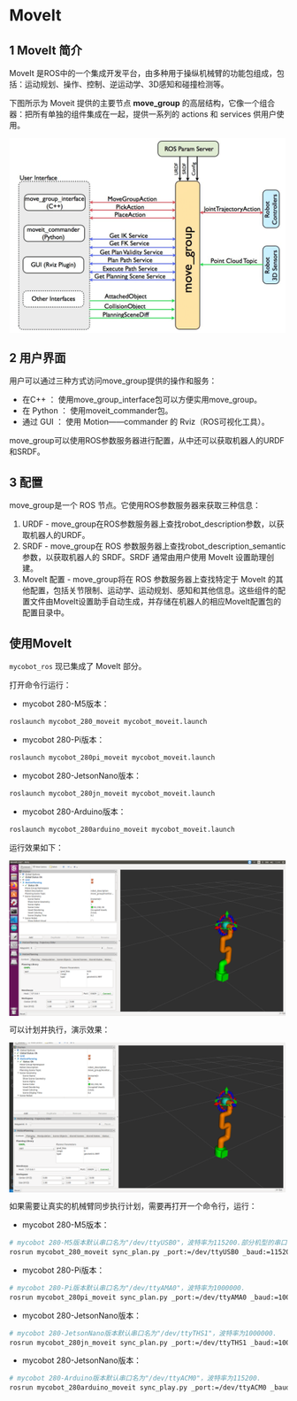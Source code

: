 # MoveIt

## 1 MoveIt 简介

MoveIt 是ROS中的一个集成开发平台，由多种用于操纵机械臂的功能包组成，包括：运动规划、操作、控制、逆运动学、3D感知和碰撞检测等。

下图所示为 Moveit 提供的主要节点 **move_group** 的高层结构，它像一个组合器：把所有单独的组件集成在一起，提供一系列的 actions 和 services 供用户使用。

<img src =../../../../../resource\3-FunctionsAndApplications\6.developmentGuide\ROS\12.1-ROS1\12.1.5-Moveit/moveit-1.png
width ="500"  align = "center">

## 2 用户界面
用户可以通过三种方式访问move_group提供的操作和服务：

* 在C++ ： 使用move_group_interface包可以方便实用move_group。
* 在 Python ： 使用moveit_commander包。
* 通过 GUI ： 使用 Motion——commander 的 Rviz（ROS可视化工具）。

move_group可以使用ROS参数服务器进行配置，从中还可以获取机器人的URDF和SRDF。
## 3 配置
move_group是一个 ROS 节点。它使用ROS参数服务器来获取三种信息：

1. URDF - move_group在ROS参数服务器上查找robot_description参数，以获取机器人的URDF。
2. SRDF - move_group在 ROS 参数服务器上查找robot_description_semantic参数，以获取机器人的 SRDF。SRDF 通常由用户使用 MoveIt 设置助理创建。
3. MoveIt 配置 - move_group将在 ROS 参数服务器上查找特定于 MoveIt 的其他配置，包括关节限制、运动学、运动规划、感知和其他信息。这些组件的配置文件由MoveIt设置助手自动生成，并存储在机器人的相应MoveIt配置包的配置目录中。


## 使用MoveIt

`mycobot_ros` 现已集成了 MoveIt 部分。

打开命令行运行：
- mycobot 280-M5版本：
  
```bash
roslaunch mycobot_280_moveit mycobot_moveit.launch
```

- mycobot 280-Pi版本：
  
```bash
roslaunch mycobot_280pi_moveit mycobot_moveit.launch
```

- mycobot 280-JetsonNano版本：

```bash
roslaunch mycobot_280jn_moveit mycobot_moveit.launch
```

- mycobot 280-Arduino版本：

```bash
roslaunch mycobot_280arduino_moveit mycobot_moveit.launch
```


运行效果如下：  

<img src =../../../../../resource\3-FunctionsAndApplications\6.developmentGuide\ROS\12.1-ROS1\12.1.5-Moveit/moveit-2.png
width ="500"  align = "center">

可以计划并执行，演示效果：

<img src =../../../../../resource\3-FunctionsAndApplications\6.developmentGuide\ROS\12.1-ROS1\12.1.5-Moveit/moveit-3.gif
width ="500"  align = "center">

如果需要让真实的机械臂同步执行计划，需要再打开一个命令行，运行：
- mycobot 280-M5版本：
  
```bash
# mycobot 280-M5版本默认串口名为"/dev/ttyUSB0"，波特率为115200.部分机型的串口名为 "dev/ttyACM0",若默认串口名发生错误，可将串口名改为"/dev/ttyACM0".
rosrun mycobot_280_moveit sync_plan.py _port:=/dev/ttyUSB0 _baud:=115200
```
- mycobot 280-Pi版本：
  
```bash
# mycobot 280-Pi版本默认串口名为"/dev/ttyAMA0"，波特率为1000000.
rosrun mycobot_280pi_moveit sync_plan.py _port:=/dev/ttyAMA0 _baud:=1000000
```

- mycobot 280-JetsonNano版本：

```bash
# mycobot 280-JetsonNano版本默认串口名为"/dev/ttyTHS1"，波特率为1000000.
rosrun mycobot_280jn_moveit sync_plan.py _port:=/dev/ttyTHS1 _baud:=1000000
```

- mycobot 280-JetsonNano版本：

```bash
# mycobot 280-Arduino版本默认串口名为"/dev/ttyACM0"，波特率为115200.
rosrun mycobot_280arduino_moveit sync_play.py _port:=/dev/ttyACM0 _baud:=115200
```
